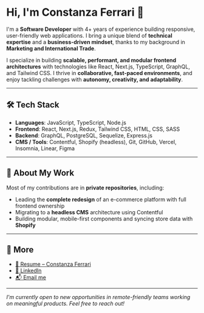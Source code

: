 # Hi, I'm Constanza Ferrari 👋

I'm a **Software Developer** with 4+ years of experience building responsive, user-friendly web applications. I bring a unique blend of **technical expertise** and a **business-driven mindset**, thanks to my background in **Marketing and International Trade**.

I specialize in building **scalable, performant, and modular frontend architectures** with technologies like React, Next.js, TypeScript, GraphQL, and Tailwind CSS. I thrive in **collaborative, fast-paced environments**, and enjoy tackling challenges with **autonomy, creativity, and adaptability**.

---

## 🛠️ Tech Stack

- **Languages**: JavaScript, TypeScript, Node.js  
- **Frontend**: React, Next.js, Redux, Tailwind CSS, HTML, CSS, SASS  
- **Backend**: GraphQL, PostgreSQL, Sequelize, Express.js  
- **CMS / Tools**: Contentful, Shopify (headless), Git, GitHub, Vercel, Insomnia, Linear, Figma  

---

## 📌 About My Work

Most of my contributions are in **private repositories**, including:

- Leading the **complete redesign** of an e-commerce platform with full frontend ownership  
- Migrating to a **headless CMS** architecture using Contentful  
- Building modular, mobile-first components and syncing store data with **Shopify**

---


## 💼 More

- [📄 Resume – Constanza Ferrari](https://github.com/coferrari/coferrari/raw/main/Constanza%20Ferrari%20-%20Software%20Developer%20_%20Business%20Background%20in%20Marketing%20%26%20Foreign%20Trade%20Resume.pdf)
- [💼 LinkedIn](https://linkedin.com/in/tu-perfil)
- [📬 Email me](mailto:ferrariconstanza@gmail.com)

---

_I'm currently open to new opportunities in remote-friendly teams working on meaningful products. Feel free to reach out!_

